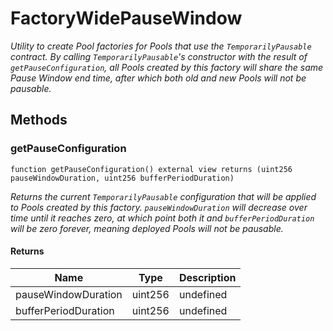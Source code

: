 # FactoryWidePauseWindow







*Utility to create Pool factories for Pools that use the `TemporarilyPausable` contract. By calling `TemporarilyPausable`&#39;s constructor with the result of `getPauseConfiguration`, all Pools created by this factory will share the same Pause Window end time, after which both old and new Pools will not be pausable.*

## Methods

### getPauseConfiguration

```solidity
function getPauseConfiguration() external view returns (uint256 pauseWindowDuration, uint256 bufferPeriodDuration)
```



*Returns the current `TemporarilyPausable` configuration that will be applied to Pools created by this factory. `pauseWindowDuration` will decrease over time until it reaches zero, at which point both it and `bufferPeriodDuration` will be zero forever, meaning deployed Pools will not be pausable.*


#### Returns

| Name | Type | Description |
|---|---|---|
| pauseWindowDuration | uint256 | undefined |
| bufferPeriodDuration | uint256 | undefined |




